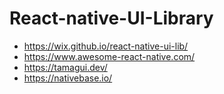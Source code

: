 # React-native-UI-Library

- https://wix.github.io/react-native-ui-lib/
- https://www.awesome-react-native.com/
- https://tamagui.dev/
- https://nativebase.io/
